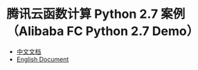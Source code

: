# 腾讯云函数计算 Python 2.7 案例（Alibaba FC Python 2.7 Demo）

- [中文文档](./readme_zh.md)
- [English Document](./readme_en.md)
